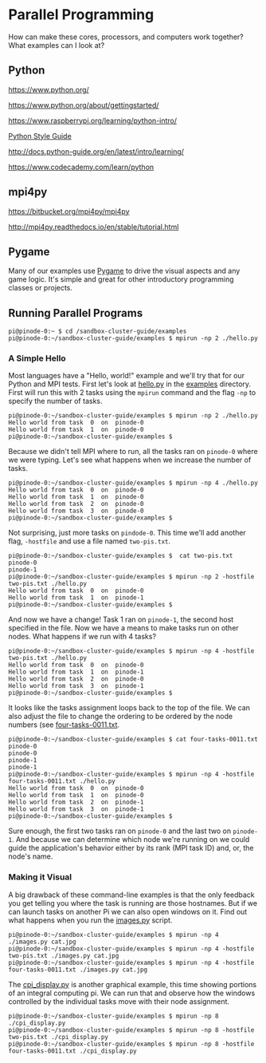 # Parallel Programming

How can make these cores, processors, and computers work together? What examples can I look at?


## Python

https://www.python.org/

https://www.python.org/about/gettingstarted/

https://www.raspberrypi.org/learning/python-intro/

[Python Style Guide](https://github.com/raspberrypilearning/python-style-guide)

http://docs.python-guide.org/en/latest/intro/learning/

https://www.codecademy.com/learn/python




## mpi4py

https://bitbucket.org/mpi4py/mpi4py

http://mpi4py.readthedocs.io/en/stable/tutorial.html

## Pygame 

Many of our examples use [Pygame](http://pygame.org/hifi.html) to
drive the visual aspects and any game logic. It's simple and great for
other introductory programming classes or projects.

## Running Parallel Programs

```
pi@pinode-0:~ $ cd /sandbox-cluster-guide/examples
pi@pinode-0:~/sandbox-cluster-guide/examples $ mpirun -np 2 ./hello.py
```

### A Simple Hello

Most languages have a "Hello, world!" example and we'll try that for our Python and MPI tests. First let's look at [hello.py](../examples/hello.py) in the [examples](../examples/) directory. First will run this with 2 tasks using the `mpirun` command and the flag `-np` to specify the number of tasks.

```
pi@pinode-0:~/sandbox-cluster-guide/examples $ mpirun -np 2 ./hello.py
Hello world from task  0  on  pinode-0
Hello world from task  1  on  pinode-0
pi@pinode-0:~/sandbox-cluster-guide/examples $
```

Because we didn't tell MPI where to run, all the tasks ran on `pinode-0` where we were typing. Let's see what happens when we increase the number of tasks.

```
pi@pinode-0:~/sandbox-cluster-guide/examples $ mpirun -np 4 ./hello.py
Hello world from task  0  on  pinode-0
Hello world from task  1  on  pinode-0
Hello world from task  2  on  pinode-0
Hello world from task  3  on  pinode-0
pi@pinode-0:~/sandbox-cluster-guide/examples $
```

Not surprising, just more tasks on `pindode-0`. This time we'll add another flag, `-hostfile` and use a file named `two-pis.txt`.

```
pi@pinode-0:~/sandbox-cluster-guide/examples $  cat two-pis.txt 
pinode-0
pinode-1
pi@pinode-0:~/sandbox-cluster-guide/examples $ mpirun -np 2 -hostfile two-pis.txt ./hello.py
Hello world from task  0  on  pinode-0
Hello world from task  1  on  pinode-1
pi@pinode-0:~/sandbox-cluster-guide/examples $
```

And now we have a change! Task 1 ran on `pinode-1`, the second host specified in the file. Now we have a means to make tasks run on other nodes. What happens if we run with 4 tasks?

```
pi@pinode-0:~/sandbox-cluster-guide/examples $ mpirun -np 4 -hostfile two-pis.txt ./hello.py
Hello world from task  0  on  pinode-0
Hello world from task  1  on  pinode-1
Hello world from task  2  on  pinode-0
Hello world from task  3  on  pinode-1
pi@pinode-0:~/sandbox-cluster-guide/examples $
```

It looks like the tasks assignment loops back to the top of the file. We can also adjust the file to change the ordering to be ordered by the node numbers (see [four-tasks-0011.txt](../examples/four-tasks-0011.txt).

```
pi@pinode-0:~/sandbox-cluster-guide/examples $ cat four-tasks-0011.txt
pinode-0
pinode-0
pinode-1
pinode-1
pi@pinode-0:~/sandbox-cluster-guide/examples $ mpirun -np 4 -hostfile four-tasks-0011.txt ./hello.py
Hello world from task  0  on  pinode-0
Hello world from task  1  on  pinode-0
Hello world from task  2  on  pinode-1
Hello world from task  3  on  pinode-1
pi@pinode-0:~/sandbox-cluster-guide/examples $
```

Sure enough, the first two tasks ran on `pinode-0` and the last two on `pinode-1`. And because we can determine which node we're running on we could guide the application's behavior either by its rank (MPI task ID) and, or, the node's name.

### Making it Visual

A big drawback of these command-line examples is that the only feedback you get telling you where the task is running are those hostnames. But if we can launch tasks on another Pi we can also open windows on it. Find out what happens when you run the [images.py](../examples/images.py) script.

```
pi@pinode-0:~/sandbox-cluster-guide/examples $ mpirun -np 4 ./images.py cat.jpg
pi@pinode-0:~/sandbox-cluster-guide/examples $ mpirun -np 4 -hostfile two-pis.txt ./images.py cat.jpg
pi@pinode-0:~/sandbox-cluster-guide/examples $ mpirun -np 4 -hostfile four-tasks-0011.txt ./images.py cat.jpg
```

The [cpi_display.py](../examples/cpi_display.py) is another graphical example, this time showing portions of an integral computing pi. We can run that and observe how the windows controlled by the individual tasks move with their node assignment.

```
pi@pinode-0:~/sandbox-cluster-guide/examples $ mpirun -np 8  ./cpi_display.py
pi@pinode-0:~/sandbox-cluster-guide/examples $ mpirun -np 8 -hostfile two-pis.txt ./cpi_display.py
pi@pinode-0:~/sandbox-cluster-guide/examples $ mpirun -np 8 -hostfile four-tasks-0011.txt ./cpi_display.py
```
